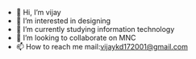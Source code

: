 - 👋 Hi, I’m vijay
- 👀 I’m interested in designing
- 🌱 I’m currently studying information technology
- 💞️ I’m looking to collaborate on MNC 
- 📫 How to reach me mail:vijaykd172001@gmail.com

<!---
vijayaec/vijayaec is a ✨ special ✨ repository because its `README.md` (this file) appears on your GitHub profile.
You can click the Preview link to take a look at your changes.
--->
